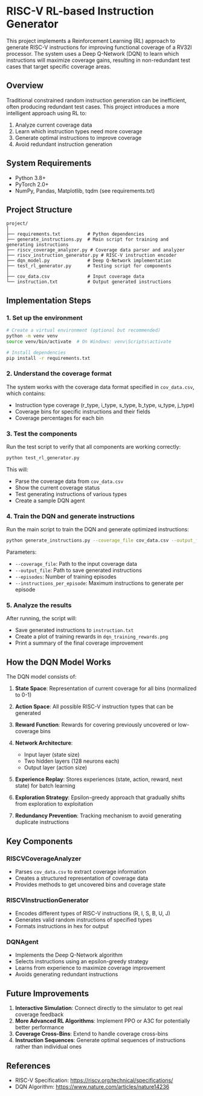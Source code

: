 # RISC-V RL-based Instruction Generator

This project implements a Reinforcement Learning (RL) approach to generate RISC-V instructions for improving functional coverage of a RV32I processor. The system uses a Deep Q-Network (DQN) to learn which instructions will maximize coverage gains, resulting in non-redundant test cases that target specific coverage areas.

## Overview

Traditional constrained random instruction generation can be inefficient, often producing redundant test cases. This project introduces a more intelligent approach using RL to:

1. Analyze current coverage data
2. Learn which instruction types need more coverage
3. Generate optimal instructions to improve coverage
4. Avoid redundant instruction generation

## System Requirements

- Python 3.8+
- PyTorch 2.0+
- NumPy, Pandas, Matplotlib, tqdm (see requirements.txt)

## Project Structure

```
project/
│
├── requirements.txt          # Python dependencies
├── generate_instructions.py  # Main script for training and generating instructions
├── riscv_coverage_analyzer.py # Coverage data parser and analyzer
├── riscv_instruction_generator.py # RISC-V instruction encoder
├── dqn_model.py              # Deep Q-Network implementation
├── test_rl_generator.py      # Testing script for components
│
├── cov_data.csv              # Input coverage data
└── instruction.txt           # Output generated instructions
```

## Implementation Steps

### 1. Set up the environment

```bash
# Create a virtual environment (optional but recommended)
python -m venv venv
source venv/bin/activate  # On Windows: venv\Scripts\activate

# Install dependencies
pip install -r requirements.txt
```

### 2. Understand the coverage format

The system works with the coverage data format specified in `cov_data.csv`, which contains:
- Instruction type coverage (r_type, i_type, s_type, b_type, u_type, j_type)
- Coverage bins for specific instructions and their fields
- Coverage percentages for each bin

### 3. Test the components

Run the test script to verify that all components are working correctly:

```bash
python test_rl_generator.py
```

This will:
- Parse the coverage data from `cov_data.csv`
- Show the current coverage status
- Test generating instructions of various types
- Create a sample DQN agent

### 4. Train the DQN and generate instructions

Run the main script to train the DQN and generate optimized instructions:

```bash
python generate_instructions.py --coverage_file cov_data.csv --output_file instruction.txt --episodes 500
```

Parameters:
- `--coverage_file`: Path to the input coverage data
- `--output_file`: Path to save generated instructions
- `--episodes`: Number of training episodes
- `--instructions_per_episode`: Maximum instructions to generate per episode

### 5. Analyze the results

After running, the script will:
- Save generated instructions to `instruction.txt`
- Create a plot of training rewards in `dqn_training_rewards.png`
- Print a summary of the final coverage improvement

## How the DQN Model Works

The DQN model consists of:

1. **State Space**: Representation of current coverage for all bins (normalized to 0-1)

2. **Action Space**: All possible RISC-V instruction types that can be generated

3. **Reward Function**: Rewards for covering previously uncovered or low-coverage bins

4. **Network Architecture**: 
   - Input layer (state size)
   - Two hidden layers (128 neurons each)
   - Output layer (action size)
   
5. **Experience Replay**: Stores experiences (state, action, reward, next state) for batch learning

6. **Exploration Strategy**: Epsilon-greedy approach that gradually shifts from exploration to exploitation

7. **Redundancy Prevention**: Tracking mechanism to avoid generating duplicate instructions

## Key Components

### RISCVCoverageAnalyzer
- Parses `cov_data.csv` to extract coverage information
- Creates a structured representation of coverage data
- Provides methods to get uncovered bins and coverage state

### RISCVInstructionGenerator  
- Encodes different types of RISC-V instructions (R, I, S, B, U, J)
- Generates valid random instructions of specified types
- Formats instructions in hex for output

### DQNAgent
- Implements the Deep Q-Network algorithm
- Selects instructions using an epsilon-greedy strategy
- Learns from experience to maximize coverage improvement
- Avoids generating redundant instructions

## Future Improvements

1. **Interactive Simulation**: Connect directly to the simulator to get real coverage feedback
2. **More Advanced RL Algorithms**: Implement PPO or A3C for potentially better performance
3. **Coverage Cross-Bins**: Extend to handle coverage cross-bins
4. **Instruction Sequences**: Generate optimal sequences of instructions rather than individual ones

## References

- RISC-V Specification: https://riscv.org/technical/specifications/
- DQN Algorithm: https://www.nature.com/articles/nature14236